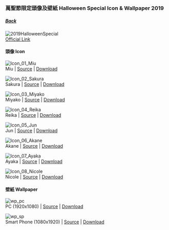 ### 萬聖節限定頭像及壁紙 Halloween Special Icon & Wallpaper 2019
##### [Back](../readme.md)

![2019HalloweenSpecial](../Img/2019HalloweenSpecial.JPG)  
[Official Link](https://227anime.com/special/halloween/)

#### 頭像 Icon
![Icon_01_Miu](../Album/2019HalloweenSpecial/Icon_01_Miu.PNG)  
 Miu | [Source](https://227anime.com/assets/img/special/halloween/icon_01.png) | [Download](https://github.com/LYHPandaKing/227PhotoBackup/raw/master/Album/2019HalloweenSpecial/Icon_01_Miu.PNG)  

![Icon_02_Sakura](../Album/2019HalloweenSpecial/Icon_02_Sakura.PNG)  
 Sakura | [Source](https://227anime.com/assets/img/special/halloween/icon_02.png) | [Download](https://github.com/LYHPandaKing/227PhotoBackup/raw/master/Album/2019HalloweenSpecial/Icon_02_Sakura.PNG)  
 
![Icon_03_Miyako](../Album/2019HalloweenSpecial/Icon_03_Miyako.PNG)  
 Miyako | [Source](https://227anime.com/assets/img/special/halloween/icon_03.png) | [Download](https://github.com/LYHPandaKing/227PhotoBackup/raw/master/Album/2019HalloweenSpecial/Icon_03_Miyako.PNG)  

![Icon_04_Reika](../Album/2019HalloweenSpecial/Icon_04_Reika.PNG)  
 Reika | [Source](https://227anime.com/assets/img/special/halloween/icon_04.png) | [Download](https://github.com/LYHPandaKing/227PhotoBackup/raw/master/Album/2019HalloweenSpecial/Icon_04_Reika.PNG)  
 
![Icon_05_Jun](../Album/2019HalloweenSpecial/Icon_05_Jun.PNG)  
 Jun | [Source](https://227anime.com/assets/img/special/halloween/icon_05.png) | [Download](https://github.com/LYHPandaKing/227PhotoBackup/raw/master/Album/2019HalloweenSpecial/Icon_05_Jun.PNG)  
 
![Icon_06_Akane](../Album/2019HalloweenSpecial/Icon_06_Akane.PNG)  
 Akane | [Source](https://227anime.com/assets/img/special/halloween/icon_06.png) | [Download](https://github.com/LYHPandaKing/227PhotoBackup/raw/master/Album/2019HalloweenSpecial/Icon_06_Akane.PNG)  
 
![Icon_07_Ayaka](../Album/2019HalloweenSpecial/Icon_07_Ayaka.PNG)  
 Ayaka | [Source](https://227anime.com/assets/img/special/halloween/icon_07.png) | [Download](https://github.com/LYHPandaKing/227PhotoBackup/raw/master/Album/2019HalloweenSpecial/Icon_07_Ayaka.PNG)  

![Icon_08_Nicole](../Album/2019HalloweenSpecial/Icon_08_Nicole.PNG)  
 Nicole | [Source](https://227anime.com/assets/img/special/halloween/icon_08.png) | [Download](https://github.com/LYHPandaKing/227PhotoBackup/raw/master/Album/2019HalloweenSpecial/Icon_08_Nicole.PNG)  
 
 #### 壁紙 Wallpaper
 
![wp_pc](../Album/2019HalloweenSpecial/wp_pc.PNG)  
 PC (1920x1080) | [Source](https://227anime.com/assets/img/special/halloween/wp_pc.png) | [Download](https://github.com/LYHPandaKing/227PhotoBackup/raw/master/Album/2019HalloweenSpecial/wp_pc.ONG)  
 
![wp_sp](../Album/2019HalloweenSpecial/wp_sp.PNG)  
 Smart Phone (1080x1920) | [Source](https://227anime.com/assets/img/special/halloween/wp_sp.png) | [Download](https://github.com/LYHPandaKing/227PhotoBackup/raw/master/Album/2019HalloweenSpecial/wp_sp.PNG)  
